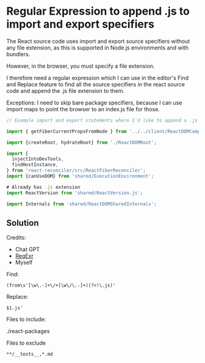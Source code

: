 # Regular Expression to append .js to import and export specifiers

The React source code uses import and export source specifiers without any file extension, as this is supported in Node.js environments and with bundlers.

However, in the browser, you must specify a file extension.

I therefore need a regular expression which I can use in the editor's Find and Replace feature to find all the source specifiers in the react source code and append the .js file extension to them.

Exceptions: I need to skip bare package specifiers, because I can use import maps to point the browser to an index.js file for those.

```javascript
// Example import and export statements where I'd like to append a .js at the end of the source specifier.

import { getFiberCurrentPropsFromNode } from '../../client/ReactDOMComponentTree';

import {createRoot, hydrateRoot} from './ReactDOMRoot';

import {
  injectIntoDevTools,
  findHostInstance,
} from 'react-reconciler/src/ReactFiberReconciler';
import {canUseDOM} from 'shared/ExecutionEnvironment';

# Already has .js extension
import ReactVersion from 'shared/ReactVersion.js';

import Internals from 'shared/ReactDOMSharedInternals';
```

## Solution

Credits:

- Chat GPT
- [RegExr](https://regexr.com/)
- Myself

Find:

```
(from\s'[\w\.-]+\/+[\w\/\.-]+)(?<!\.js)'
```

Replace:

```
$1.js'
```

Files to include:

./react-packages

Files to exclude

```
**/__tests__,*.md
```
